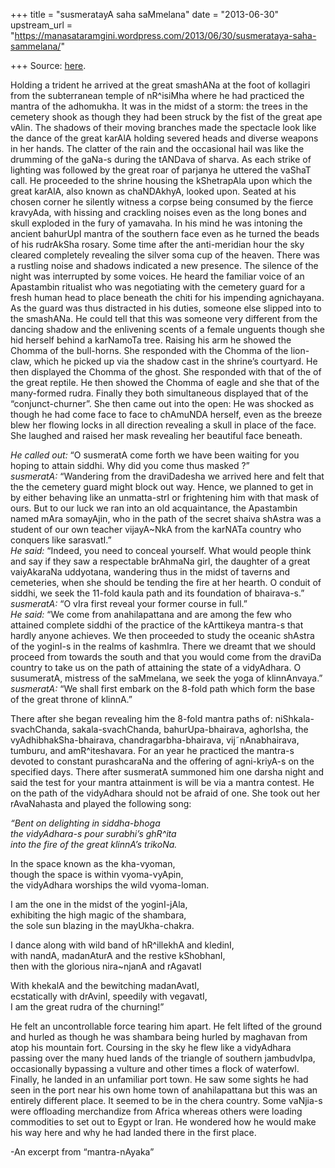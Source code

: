 +++
title = "susmeratayA saha saMmelana"
date = "2013-06-30"
upstream_url = "https://manasataramgini.wordpress.com/2013/06/30/susmerataya-saha-sammelana/"

+++
Source: [here](https://manasataramgini.wordpress.com/2013/06/30/susmerataya-saha-sammelana/).

Holding a trident he arrived at the great smashANa at the foot of kollagiri from the subterranean temple of nR^isiMha where he had practiced the mantra of the adhomukha. It was in the midst of a storm: the trees in the cemetery shook as though they had been struck by the fist of the great ape vAlin. The shadows of their moving branches made the spectacle look like the dance of the great karAlA holding severed heads and diverse weapons in her hands. The clatter of the rain and the occasional hail was like the drumming of the gaNa-s during the tANDava of sharva. As each strike of lighting was followed by the great roar of parjanya he uttered the vaShaT call. He proceeded to the shrine housing the kShetrapAla upon which the great karAlA, also known as chaNDAkhyA, looked upon. Seated at his chosen corner he silently witness a corpse being consumed by the fierce kravyAda, with hissing and crackling noises even as the long bones and skull exploded in the fury of yamavaha. In his mind he was intoning the ancient bahurUpI mantra of the southern face even as he turned the beads of his rudrAkSha rosary. Some time after the anti-meridian hour the sky cleared completely revealing the silver soma cup of the heaven. There was a rustling noise and shadows indicated a new presence. The silence of the night was interrupted by some voices. He heard the familiar voice of an Apastambin ritualist who was negotiating with the cemetery guard for a fresh human head to place beneath the chiti for his impending agnichayana. As the guard was thus distracted in his duties, someone else slipped into to the smashANa. He could tell that this was someone very different from the dancing shadow and the enlivening scents of a female unguents though she hid herself behind a karNamoTa tree. Raising his arm he showed the Chomma of the bull-horns. She responded with the Chomma of the lion-claw, which he picked up via the shadow cast in the shrine’s courtyard. He then displayed the Chomma of the ghost. She responded with that of the of the great reptile. He then showed the Chomma of eagle and she that of the many-formed rudra. Finally they both simultaneous displayed that of the “conjunct-churner”. She then came out into the open: He was shocked as though he had come face to face to chAmuNDA herself, even as the breeze blew her flowing locks in all direction revealing a skull in place of the face. She laughed and raised her mask revealing her beautiful face beneath.

*He called out:* “O susmeratA come forth we have been waiting for you hoping to attain siddhi. Why did you come thus masked ?”  
*susmeratA:* “Wandering from the draviDadesha we arrived here and felt
that the the cemetery guard might block out way. Hence, we planned to get in by either behaving like an unmatta-strI or frightening him with that mask of ours. But to our luck we ran into an old acquaintance, the Apastambin named mAra somayAjin, who in the path of the secret shaiva shAstra was a student of our own teacher vijayA\~NkA from the karNATa country who conquers like sarasvatI.”  
*He said:* “Indeed, you need to conceal yourself. What would people
think and say if they saw a respectable brAhmaNa girl, the daughter of a great vaiyAkaraNa uddyotana, wandering thus in the midst of taverns and cemeteries, when she should be tending the fire at her hearth. O conduit of siddhi, we seek the 11-fold kaula path and its foundation of bhairava-s.”  
*susmeratA:* “O vIra first reveal your former course in full.”  
*He said:* “We come from anahilapattana and are among the few who
attained complete siddhi of the practice of the kArttikeya mantra-s that hardly anyone achieves. We then proceeded to study the oceanic shAstra of the yoginI-s in the realms of kashmIra. There we dreamt that we should proceed from towards the south and that you would come from the draviDa country to take us on the path of attaining the state of a vidyAdhara. O susumeratA, mistress of the saMmelana, we seek the yoga of klinnAnvaya.”  
*susmeratA:* “We shall first embark on the 8-fold path which form the
base of the great throne of klinnA.”

There after she began revealing him the 8-fold mantra paths of: niShkala-svachChanda, sakala-svachChanda, bahurUpa-bhairava, aghorIsha, the vyAdhibhakSha-bhairava, chandragarbha-bhairava, vij˜nAnabhairava, tumburu, and amR^iteshavara. For an year he practiced the mantra-s devoted to constant purashcaraNa and the offering of agni-kriyA-s on the specified days. There after susmeratA summoned him one darsha night and said the test for your mantra attainment is will be via a mantra contest. He on the path of the vidyAdhara should not be afraid of one. She took out her rAvaNahasta and played the following song:

*“Bent on delighting in siddha-bhoga  
the vidyAdhara-s pour surabhi’s ghR^ita  
into the fire of the great klinnA’s trikoNa.*

In the space known as the kha-vyoman,  
though the space is within vyoma-vyApin,  
the vidyAdhara worships the wild vyoma-loman.

I am the one in the midst of the yoginI-jAla,  
exhibiting the high magic of the shambara,  
the sole sun blazing in the mayUkha-chakra.

I dance along with wild band of hR^illekhA and kledinI,  
with nandA, madanAturA and the restive kShobhanI,  
then with the glorious nira\~njanA and rAgavatI

With khekalA and the bewitching madanAvatI,  
ecstatically with drAvinI, speedily with vegavatI,  
I am the great rudra of the churning!”

He felt an uncontrollable force tearing him apart. He felt lifted of the ground and hurled as though he was shambara being hurled by maghavan from atop his mountain fort. Coursing in the sky he flew like a vidyAdhara passing over the many hued lands of the triangle of southern jambudvIpa, occasionally bypassing a vulture and other times a flock of waterfowl. Finally, he landed in an unfamiliar port town. He saw some sights he had seen in the port near his own home town of anahilapattana but this was an entirely different place. It seemed to be in the chera country. Some vaNjia-s were offloading merchandize from Africa whereas others were loading commodities to set out to Egypt or Iran. He wondered how he would make his way here and why he had landed there in the first place.

-An excerpt from “mantra-nAyaka”

